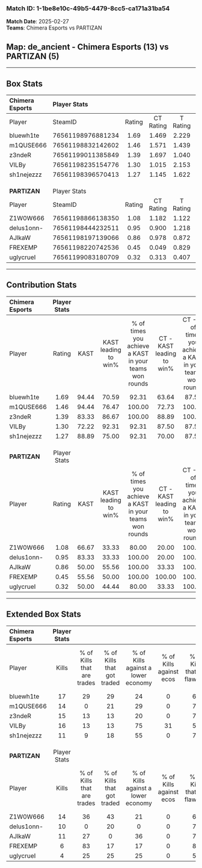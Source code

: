 ### Match ID: 1-1be8e10c-49b5-4479-8cc5-ca171a31ba54  
**Match Date**: 2025-02-27  
**Teams**: Chimera Esports vs PARTIZAN  

## **Map**: de_ancient - Chimera Esports (13) vs PARTIZAN (5)  
---  

## Box Stats  

| **Chimera Esports** | Player Stats      |        |           |          |       |       |       |         |        |      |     |
| :- | :- | :-: | :-: | :-: | :-: | :-: | :-: | :-: | :-: | :-: | :-: |
| Player              | SteamID           | Rating | CT Rating | T Rating | KAST  |  ADR  | Kills | Assists | Deaths | K/D  | HS% |
| bluewh1te           | 76561198976881234 |  1.69  |   1.469   |  2.229   | 94.44 | 119.7 |  17   |    7    |   10   | 1.70 | 58  |
| m1QUSE666           | 76561198832142602 |  1.46  |   1.571   |  1.439   | 94.44 | 72.4  |  14   |    3    |   7    | 2.00 | 50  |
| z3ndeR              | 76561199011385849 |  1.39  |   1.697   |  1.040   | 83.33 | 85.9  |  15   |    3    |   10   | 1.50 | 40  |
| VILBy               | 76561198235154776 |  1.30  |   1.015   |  2.153   | 72.22 | 70.9  |  16   |    3    |   10   | 1.60 | 43  |
| sh1nejezzz          | 76561198396570413 |  1.27  |   1.145   |  1.622   | 88.89 | 73.1  |  11   |    6    |   8    | 1.38 | 45  |
|                     |                   |        |           |          |       |       |       |         |        |      |     |
|                     |                   |        |           |          |       |       |       |         |        |      |     |
|                     |                   |        |           |          |       |       |       |         |        |      |     |
| **PARTIZAN**        | Player Stats      |        |           |          |       |       |       |         |        |      |     |
| Player              | SteamID           | Rating | CT Rating | T Rating | KAST  |  ADR  | Kills | Assists | Deaths | K/D  | HS% |
| Z1W0W666            | 76561198866138350 |  1.08  |   1.182   |  1.122   | 66.67 | 81.4  |  14   |    3    |   14   | 1.00 | 71  |
| delus1onn-          | 76561198444232511 |  0.95  |   0.900   |  1.218   | 83.33 | 71.2  |  10   |    3    |   15   | 0.67 | 80  |
| AJlkaW              | 76561198197139066 |  0.86  |   0.978   |  0.872   | 50.00 | 83.5  |  11   |    4    |   13   | 0.85 | 54  |
| FREXEMP             | 76561198220742536 |  0.45  |   0.049   |  0.829   | 55.56 | 38.3  |   6   |    3    |   15   | 0.40 | 50  |
| uglycrueI           | 76561199083180709 |  0.32  |   0.313   |  0.407   | 50.00 | 45.1  |   4   |    5    |   16   | 0.25 | 75  |
---  

## Contribution Stats  

| **Chimera Esports** | Player Stats |       |                      |                                                        |                           |                                                             |                          |                                                            |
| :- | :-: | :-: | :-: | :-: | :-: | :-: | :-: | :-: |
| Player              |    Rating    | KAST  | KAST leading to win% | % of times you achieve a KAST in your teams won rounds | CT - KAST leading to win% | CT - % of times you achieve a KAST in your teams won rounds | T - KAST leading to win% | T - % of times you achieve a KAST in your teams won rounds |
| bluewh1te           |     1.69     | 94.44 |        70.59         |                         92.31                          |           63.64           |                            87.50                            |          83.33           |                           100.00                           |
| m1QUSE666           |     1.46     | 94.44 |        76.47         |                         100.00                         |           72.73           |                           100.00                            |          83.33           |                           100.00                           |
| z3ndeR              |     1.39     | 83.33 |        86.67         |                         100.00                         |           88.89           |                           100.00                            |          83.33           |                           100.00                           |
| VILBy               |     1.30     | 72.22 |        92.31         |                         92.31                          |           87.50           |                            87.50                            |          100.00          |                           100.00                           |
| sh1nejezzz          |     1.27     | 88.89 |        75.00         |                         92.31                          |           70.00           |                            87.50                            |          83.33           |                           100.00                           |
|                     |              |       |                      |                                                        |                           |                                                             |                          |                                                            |
|                     |              |       |                      |                                                        |                           |                                                             |                          |                                                            |
|                     |              |       |                      |                                                        |                           |                                                             |                          |                                                            |
| **PARTIZAN**        | Player Stats |       |                      |                                                        |                           |                                                             |                          |                                                            |
| Player              |    Rating    | KAST  | KAST leading to win% | % of times you achieve a KAST in your teams won rounds | CT - KAST leading to win% | CT - % of times you achieve a KAST in your teams won rounds | T - KAST leading to win% | T - % of times you achieve a KAST in your teams won rounds |
| Z1W0W666            |     1.08     | 66.67 |        33.33         |                         80.00                          |           20.00           |                           100.00                            |          42.86           |                           75.00                            |
| delus1onn-          |     0.95     | 83.33 |        33.33         |                         100.00                         |           20.00           |                           100.00                            |          40.00           |                           100.00                           |
| AJlkaW              |     0.86     | 50.00 |        55.56         |                         100.00                         |           33.33           |                           100.00                            |          66.67           |                           100.00                           |
| FREXEMP             |     0.45     | 55.56 |        50.00         |                         100.00                         |          100.00           |                           100.00                            |          44.44           |                           100.00                           |
| uglycrueI           |     0.32     | 50.00 |        44.44         |                         80.00                          |           33.33           |                           100.00                            |          50.00           |                           75.00                            |
---  

## Extended Box Stats  

| **Chimera Esports** | Player Stats |                            |                            |                                    |                         |                              |                                 |        |                             |                                     |                          |                               |                            |
| :- | :-: | :-: | :-: | :-: | :-: | :-: | :-: | :-: | :-: | :-: | :-: | :-: | :-: |
| Player              |    Kills     | % of Kills that are trades | % of Kills that got traded | % of Kills against a lower economy | % of Kills against ecos | % of Kills that are flawless | % of Kills that are close duels | Deaths | % of Deaths that get traded | % of Deaths against a lower economy | % of Deaths against ecos | % of Deaths that are flawless | % of Deaths that are close |
| bluewh1te           |      17      |             29             |             29             |                 24                 |            0            |              65              |               18                |   10   |             10              |                 20                  |            0             |              60               |             10             |
| m1QUSE666           |      14      |             0              |             21             |                 29                 |            0            |              71              |               14                |   7    |             29              |                 14                  |            0             |              86               |             0              |
| z3ndeR              |      15      |             13             |             13             |                 20                 |            0            |              73              |                0                |   10   |             30              |                 30                  |            10            |              90               |             0              |
| VILBy               |      16      |             13             |             13             |                 75                 |           31            |              56              |               13                |   10   |             30              |                 10                  |            0             |              50               |             0              |
| sh1nejezzz          |      11      |             9              |             18             |                 55                 |            0            |              73              |                9                |   8    |             13              |                 13                  |            0             |              50               |             13             |
|                     |              |                            |                            |                                    |                         |                              |                                 |        |                             |                                     |                          |                               |                            |
|                     |              |                            |                            |                                    |                         |                              |                                 |        |                             |                                     |                          |                               |                            |
|                     |              |                            |                            |                                    |                         |                              |                                 |        |                             |                                     |                          |                               |                            |
| **PARTIZAN**        | Player Stats |                            |                            |                                    |                         |                              |                                 |        |                             |                                     |                          |                               |                            |
| Player              |    Kills     | % of Kills that are trades | % of Kills that got traded | % of Kills against a lower economy | % of Kills against ecos | % of Kills that are flawless | % of Kills that are close duels | Deaths | % of Deaths that get traded | % of Deaths against a lower economy | % of Deaths against ecos | % of Deaths that are flawless | % of Deaths that are close |
| Z1W0W666            |      14      |             36             |             43             |                 21                 |            0            |              64              |                7                |   14   |             14              |                 14                  |            0             |              64               |             14             |
| delus1onn-          |      10      |             0              |             20             |                 0                  |            0            |              70              |                0                |   15   |             33              |                  7                  |            0             |              80               |             13             |
| AJlkaW              |      11      |             27             |             0              |                 36                 |            0            |              73              |                0                |   13   |              8              |                 15                  |            0             |              54               |             8              |
| FREXEMP             |      6       |             83             |             17             |                 17                 |            0            |              83              |               17                |   15   |             27              |                  7                  |            0             |              80               |             0              |
| uglycrueI           |      4       |             25             |             25             |                 25                 |            0            |              50              |                0                |   16   |             13              |                  6                  |            0             |              63               |             19             |
